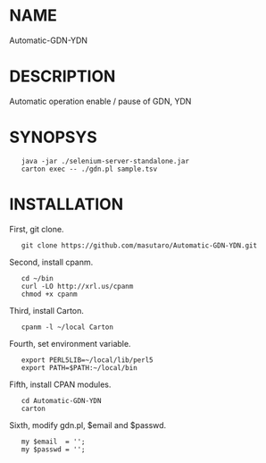 # NAME

Automatic-GDN-YDN

# DESCRIPTION

Automatic operation enable / pause of GDN, YDN

# SYNOPSYS

       java -jar ./selenium-server-standalone.jar
       carton exec -- ./gdn.pl sample.tsv

# INSTALLATION

First, git clone.

       git clone https://github.com/masutaro/Automatic-GDN-YDN.git

Second, install cpanm.

       cd ~/bin
       curl -LO http://xrl.us/cpanm
       chmod +x cpanm   

Third, install Carton.

       cpanm -l ~/local Carton

Fourth, set environment variable.

       export PERL5LIB=~/local/lib/perl5
       export PATH=$PATH:~/local/bin

Fifth, install CPAN modules.

       cd Automatic-GDN-YDN
       carton

Sixth, modify gdn.pl, $email and $passwd.

       my $email  = '';
       my $passwd = '';